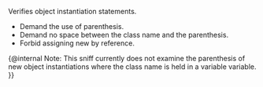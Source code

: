 Verifies object instantiation statements.
- Demand the use of parenthesis. 
- Demand no space between the class name and the parenthesis. 
- Forbid assigning new by reference. 

{@internal Note: This sniff currently does not examine the parenthesis of new object
instantiations where the class name is held in a variable variable. }}